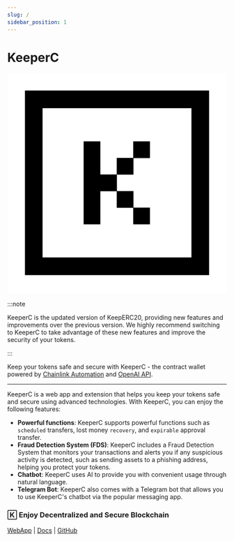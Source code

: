 ```yaml
---
slug: /
sidebar_position: 1
---
```


# KeeperC

![](./images/KeeperC_logo.png)

:::note

KeeperC is the updated version of KeepERC20, providing new features and improvements over the previous version.
We highly recommend switching to KeeperC to take advantage of these new features and improve the security of your tokens.

:::

Keep your tokens safe and secure with KeeperC - the contract wallet powered by [Chainlink Automation](https://chain.link/automation) and [OpenAI API](https://platform.openai.com/account/api-keys).

---


KeeperC is a web app and extension that helps you keep your tokens safe and secure using advanced technologies.
With KeeperC, you can enjoy the following features:

- **Powerful functions**: KeeperC supports powerful functions such as `scheduled` transfers, lost money `recovery`, and `expirable` approval transfer.
- **Fraud Detection System (FDS)**: KeeperC includes a Fraud Detection System that monitors your transactions and alerts you if any suspicious activity is detected, such as sending assets to a phishing address, helping you protect your tokens.
- **Chatbot**: KeeperC uses AI to provide you with convenient usage through natural language.
- **Telegram Bot**: KeeperC also comes with a Telegram bot that allows you to use KeeperC's chatbot via the popular messaging app.

### 🄺 Enjoy Decentralized and Secure Blockchain

[WebApp](http://keeperc20.web.app) | [Docs](https://keeperc20.github.io/KeepERC20-docs/) | [GitHub](https://github.com/KeepERC20)

